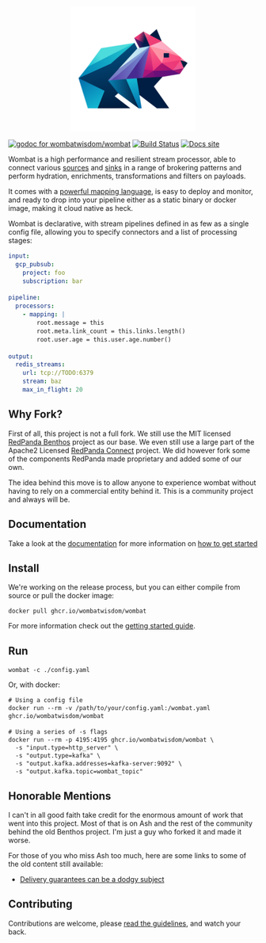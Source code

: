 
<p align="center">
    <img src="logo.svg" width=50% height=50% alt="Wombat">
</p>

[![godoc for wombatwisdom/wombat][godoc-badge]][godoc-url]
[![Build Status][actions-badge]][actions-url]
[![Docs site][website-badge]][website-url]

Wombat is a high performance and resilient stream processor, able to connect various [sources][inputs] and 
[sinks][outputs] in a range of brokering patterns and perform hydration, enrichments, transformations and filters on payloads.

It comes with a [powerful mapping language][bloblang], is easy to deploy and monitor, and ready to 
drop into your pipeline either as a static binary or docker image, making it cloud native as heck.

Wombat is declarative, with stream pipelines defined in as few as a single config file, allowing you to specify 
connectors and a list of processing stages:

```yaml
input:
  gcp_pubsub:
    project: foo
    subscription: bar

pipeline:
  processors:
    - mapping: |
        root.message = this
        root.meta.link_count = this.links.length()
        root.user.age = this.user.age.number()

output:
  redis_streams:
    url: tcp://TODO:6379
    stream: baz
    max_in_flight: 20
```

## Why Fork?
First of all, this project is not a full fork. We still use the MIT licensed 
[RedPanda Benthos](https://github.com/redpanda-data/benthos) project as our base. We even still use a large part of
the Apache2 Licensed [RedPanda Connect](https://github.com/redpanda-data/connect) project. We did however fork some of
the components RedPanda made proprietary and added some of our own. 

The idea behind this move is to allow anyone to experience wombat without having to rely on a commercial entity 
behind it. This is a community project and always will be.

## Documentation
Take a look at the [documentation](https://wombat.dev) for more information on [how to get started][getting-started]

## Install
We're working on the release process, but you can either compile from source or pull the docker image:

```
docker pull ghcr.io/wombatwisdom/wombat
```

For more information check out the [getting started guide][getting-started].

## Run

```shell
wombat -c ./config.yaml
```

Or, with docker:

```shell
# Using a config file
docker run --rm -v /path/to/your/config.yaml:/wombat.yaml ghcr.io/wombatwisdom/wombat

# Using a series of -s flags
docker run --rm -p 4195:4195 ghcr.io/wombatwisdom/wombat \
  -s "input.type=http_server" \
  -s "output.type=kafka" \
  -s "output.kafka.addresses=kafka-server:9092" \
  -s "output.kafka.topic=wombat_topic"
```

## Honorable Mentions
I can't in all good faith take credit for the enormous amount of work that went into this project. Most of that is on Ash
and the rest of the community behind the old Benthos project. I'm just a guy who forked it and made it worse.

For those of you who miss Ash too much, here are some links to some of the old content still available:
- [Delivery guarantees can be a dodgy subject](https://youtu.be/QmpBOCvY8mY)

## Contributing
Contributions are welcome, please [read the guidelines](CONTRIBUTING.md), and watch your back.

[inputs]: https://wombat.dev/docs/components/inputs/about
[outputs]: https://wombat.dev/docs/components/outputs/about
[processors]: https://wombat.dev/docs/components/processors/about
[general-docs]: https://wombat.dev
[bloblang]: https://wombat.dev/bloblang
[releases]: https://github.com/wombatwisdom/wombat/releases
[getting-started]: https://wombat.dev/getting_started

[godoc-badge]: https://pkg.go.dev/badge/github.com/wombatwisdom/wombat/public
[godoc-url]: https://pkg.go.dev/github.com/wombatwisdom/wombat/public
[actions-badge]: https://github.com/wombatwisdom/wombat/actions/workflows/test.yml/badge.svg
[actions-url]: https://github.com/wombatwisdom/wombat/actions/workflows/test.yml
[website-badge]: https://img.shields.io/badge/Docs-Learn%20more-ffc7c7
[website-url]: https://wombat.dev/

[golangci-lint]: https://golangci-lint.run/
